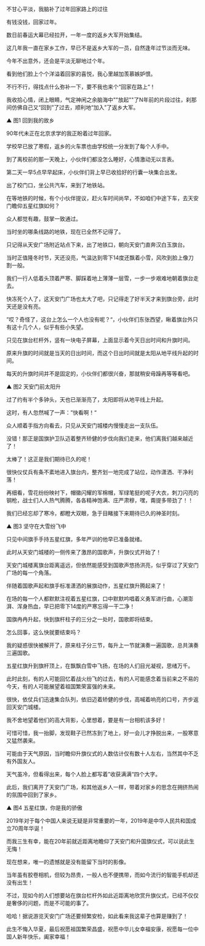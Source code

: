 不甘心平淡，我脑补了过年回家路上的过往



有钱没钱，回家过年。

数日前春运大幕已经拉开，一年一度的返乡大军开始集结。

这几年我一直在家乡工作，早已不是返乡大军的一员，自然逢年过节淡而无味。

今年不出意外，还会是平淡无聊地过个年。

看到他们脸上个个洋溢着回家的喜悦，我心里越加羡慕嫉妒恨。

不行不行，得找点什么弥补一下，要不我也来个“回家在路上“！

我收拾心情，闭上眼睛，气定神闲之余脑海中""放起""了N年前的片段过往，刹那间仿佛自己又“回到”了过去，顺利地“加入”了返乡大军。

▲ 图1 回到我的故乡



90年代未正在北京求学的我正盼着过年回家。

学校早已放了寒假，返乡的火车票也由学校统一分发到了每个人手中。

到了离校前的那一天晚上，小伙伴们都没怎么睡好，心情激动无以言表。

第二天一早5点早早起床，小伙伴们背上早已收拾好的行囊一块集合出发。

出了校门口，坐公共汽车，来到了地铁站。

在等地铁的时候，有个小伙伴提议，赶火车时间尚早，不如咱们中途下车，去天安门瞻仰五星红旗如何？

众人都觉有趣，鼓掌一致通过。



当时坐的哪条线路的地铁，现在已全然不记得了。

只记得从天安广场附近站点下来，出了地铁口，朝向天安门直奔汉白玉旗台。

当时正值隆冬时节，天还没亮，气温达到零下14度还飘着小雪，风吹到脸上像刀割一般。

我们一行人低着头顶着严寒、脚踩着地上薄薄一层雪，一步一步艰难地朝着旗台走去。

快冻死个人了，这天安门广场也太大了吧，只记得走了好半天才来到旗台旁，此时天还是没有亮。

”哎？奇怪了，这台上怎么一个人也没有呢？“，小伙伴们东张西望，瞅着旗台外只有这十几个人，似乎有些小失望。

只见在旗台栏杆外，竖有一块电子屏幕，上面显示着今天日出时间和升旗时间。

原来升旗的时间就是当天的日出时间，而这个日出时间就是太阳从地平线升起的时间。

每天的升旗时间并不是固定的，小伙伴们都很兴奋，那就稍安毋躁再等等看吧。



▲ 图2 天安门前太阳升



过了约有半个多钟头，天也已渐渐亮了，太阳即将从地平线上升起。

这时，有人忽然喊了一声：”快看啊！“

众人顺着手指方向看去，只见从天安门城楼内慢慢走出一支队伍。

没错！那正是国旗护卫队迈着整齐矫健的步伐向我们走来，他们离我们越来越近了！

太棒了！这正是我们期待已久的呢！

很快仪仗兵有条不紊地进入旗台内，整齐划一地完成了站位，动作潇洒、干净利落！

再细看，雪花纷纷映衬下，帽徽闪耀的军棉帽，军绿笔挺的呢子大衣，刺刀闪亮的钢枪，战士们人人热气腾腾，各各精神饱满、庄严肃穆，嘿，甭提多带劲了！！

我们已经忘却了寒冷，都瞪大双眼，急于目睹接下来期待已久的神圣时刻。



▲ 图3 坚守在大雪纷飞中



只见中间旗手手持五星红旗，多年严训的他早已准备就绪。

此时从天安门城楼的一侧传来了激昂的国歌声，升旗仪式开始了！

天安门城楼离旗台距离遥远，但依然能感受到国歌声悠扬洪亮，似乎穿过了天安门广场的每一个角落。

伴随着国歌声起和旗手标准潇洒的展旗动作，五星红旗升腾起来了！



在场的每一个人都默默注视着五星红旗，口中默默吟唱着义勇军进行曲，心潮澎湃、浑身热血，早已把零下14度的严寒忘得一干二净！

国旗冉冉升起，快到旗杆柱子的三分之一处时，国歌即将结束。

怎么回事，这么快就要结束吗？

我的疑惑很快被解开了，原来柱子分三节，每升上一节就演奏一遍国歌，总共演奏三遍国歌。



五星红旗升到旗杆顶上，在飘飘白雪中飞扬，在场的人们目光凝视，思绪万千。

此时此刻，有的人可能回忆着战火纷飞的过去，有的人可能感念着当前来之不易的今天，有的人可能展望着祖国繁荣富强的未来。

很快，依仗兵们迅速集合队列，依旧迈着矫健的步伐，高喊着响亮的口号，齐步返回天安门城楼。

我不舍地望着他们的高大背影，心里想着，要是有一台相机该多好！

可惜可惜，我一抬脚，发现鞋子已然冻到了地上，好一会儿才挣脱出来，一股寒意又猛然袭来。



可能由于天气原因，当时瞻仰升旗仪式的人数估计仅有数十人左右，当然其中不乏有外国友人。

天气虽冷，但看得出来，每个人脸上都写着”收获满满“四个大字。

此后，我们离开了天安门广场，和其他返乡人一样，带着对家乡的思念在拥挤热闹的氛围中回到了家乡。



▲ 图4 五星红旗，你是我的骄傲



2019年对于每个中国人来说无疑是非常重要的一年，2019年是中华人民共和国成立70周年华诞！

而我三生有幸，能在20年前就近距离地瞻仰了天安门和升国旗仪式，可以说此生无悔！

现在想来，唯一的遗憾就是没有能留下当时的影像。

当年虽有胶卷相机，但较为昂贵，一般人也不便携带，而如今流行的智能手机却还没有出生！

不过，现如今的人们想要站在旗台栏杆外如此近距离地欣赏升旗仪式，已经不仅仅是奢侈的问题，而是不可能的事了。

哈哈！据说游览天安门广场还要频繁安检，如此看来我这辈子也算是赚到了！

此生不悔入华夏，最后祝愿祖国繁荣昌盛，祝愿中华儿女幸福安康，祝愿每一位中国人新年快乐，阖家幸福！













